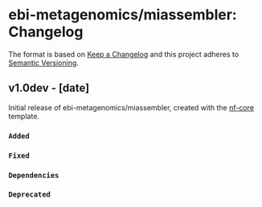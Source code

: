 # ebi-metagenomics/miassembler: Changelog

The format is based on [Keep a Changelog](https://keepachangelog.com/en/1.0.0/)
and this project adheres to [Semantic Versioning](https://semver.org/spec/v2.0.0.html).

## v1.0dev - [date]

Initial release of ebi-metagenomics/miassembler, created with the [nf-core](https://nf-co.re/) template.

### `Added`

### `Fixed`

### `Dependencies`

### `Deprecated`

